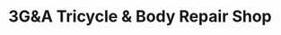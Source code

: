 ---
title: "3G&A Tricycle & Body Repair Shop"
url: /vigan/3ganda-tricycle-and-body-repair-shop/
shop: motorcycle
---